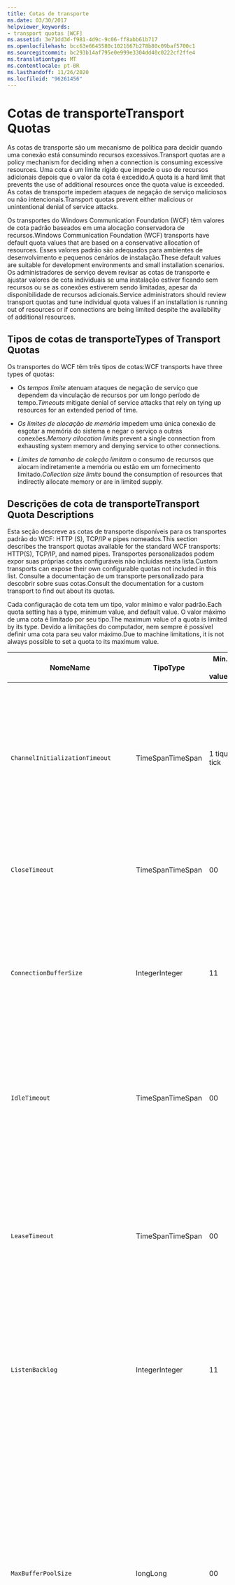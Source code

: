 ```yaml
---
title: Cotas de transporte
ms.date: 03/30/2017
helpviewer_keywords:
- transport quotas [WCF]
ms.assetid: 3e71dd3d-f981-4d9c-9c06-ff8abb61b717
ms.openlocfilehash: bcc63e6645580c1021667b278b80c09baf5700c1
ms.sourcegitcommit: bc293b14af795e0e999e3304dd40c0222cf2ffe4
ms.translationtype: MT
ms.contentlocale: pt-BR
ms.lasthandoff: 11/26/2020
ms.locfileid: "96261456"
---
```

# <a name="transport-quotas"></a><span data-ttu-id="abfca-102">Cotas de transporte</span><span class="sxs-lookup"><span data-stu-id="abfca-102">Transport Quotas</span></span>

<span data-ttu-id="abfca-103">As cotas de transporte são um mecanismo de política para decidir quando uma conexão está consumindo recursos excessivos.</span><span class="sxs-lookup"><span data-stu-id="abfca-103">Transport quotas are a policy mechanism for deciding when a connection is consuming excessive resources.</span></span> <span data-ttu-id="abfca-104">Uma cota é um limite rígido que impede o uso de recursos adicionais depois que o valor da cota é excedido.</span><span class="sxs-lookup"><span data-stu-id="abfca-104">A quota is a hard limit that prevents the use of additional resources once the quota value is exceeded.</span></span> <span data-ttu-id="abfca-105">As cotas de transporte impedem ataques de negação de serviço maliciosos ou não intencionais.</span><span class="sxs-lookup"><span data-stu-id="abfca-105">Transport quotas prevent either malicious or unintentional denial of service attacks.</span></span>  
  
 <span data-ttu-id="abfca-106">Os transportes do Windows Communication Foundation (WCF) têm valores de cota padrão baseados em uma alocação conservadora de recursos.</span><span class="sxs-lookup"><span data-stu-id="abfca-106">Windows Communication Foundation (WCF) transports have default quota values that are based on a conservative allocation of resources.</span></span> <span data-ttu-id="abfca-107">Esses valores padrão são adequados para ambientes de desenvolvimento e pequenos cenários de instalação.</span><span class="sxs-lookup"><span data-stu-id="abfca-107">These default values are suitable for development environments and small installation scenarios.</span></span> <span data-ttu-id="abfca-108">Os administradores de serviço devem revisar as cotas de transporte e ajustar valores de cota individuais se uma instalação estiver ficando sem recursos ou se as conexões estiverem sendo limitadas, apesar da disponibilidade de recursos adicionais.</span><span class="sxs-lookup"><span data-stu-id="abfca-108">Service administrators should review transport quotas and tune individual quota values if an installation is running out of resources or if connections are being limited despite the availability of additional resources.</span></span>  
  
## <a name="types-of-transport-quotas"></a><span data-ttu-id="abfca-109">Tipos de cotas de transporte</span><span class="sxs-lookup"><span data-stu-id="abfca-109">Types of Transport Quotas</span></span>  

 <span data-ttu-id="abfca-110">Os transportes do WCF têm três tipos de cotas:</span><span class="sxs-lookup"><span data-stu-id="abfca-110">WCF transports have three types of quotas:</span></span>  
  
- <span data-ttu-id="abfca-111">Os *tempos limite* atenuam ataques de negação de serviço que dependem da vinculação de recursos por um longo período de tempo.</span><span class="sxs-lookup"><span data-stu-id="abfca-111">*Timeouts* mitigate denial of service attacks that rely on tying up resources for an extended period of time.</span></span>  
  
- <span data-ttu-id="abfca-112">*Os limites de alocação de memória* impedem uma única conexão de esgotar a memória do sistema e negar o serviço a outras conexões.</span><span class="sxs-lookup"><span data-stu-id="abfca-112">*Memory allocation limits* prevent a single connection from exhausting system memory and denying service to other connections.</span></span>  
  
- <span data-ttu-id="abfca-113">*Limites de tamanho de coleção limitam* o consumo de recursos que alocam indiretamente a memória ou estão em um fornecimento limitado.</span><span class="sxs-lookup"><span data-stu-id="abfca-113">*Collection size limits* bound the consumption of resources that indirectly allocate memory or are in limited supply.</span></span>  
  
## <a name="transport-quota-descriptions"></a><span data-ttu-id="abfca-114">Descrições de cota de transporte</span><span class="sxs-lookup"><span data-stu-id="abfca-114">Transport Quota Descriptions</span></span>  

 <span data-ttu-id="abfca-115">Esta seção descreve as cotas de transporte disponíveis para os transportes padrão do WCF: HTTP (S), TCP/IP e pipes nomeados.</span><span class="sxs-lookup"><span data-stu-id="abfca-115">This section describes the transport quotas available for the standard WCF transports: HTTP(S), TCP/IP, and named pipes.</span></span> <span data-ttu-id="abfca-116">Transportes personalizados podem expor suas próprias cotas configuráveis não incluídas nesta lista.</span><span class="sxs-lookup"><span data-stu-id="abfca-116">Custom transports can expose their own configurable quotas not included in this list.</span></span> <span data-ttu-id="abfca-117">Consulte a documentação de um transporte personalizado para descobrir sobre suas cotas.</span><span class="sxs-lookup"><span data-stu-id="abfca-117">Consult the documentation for a custom transport to find out about its quotas.</span></span>  
  
 <span data-ttu-id="abfca-118">Cada configuração de cota tem um tipo, valor mínimo e valor padrão.</span><span class="sxs-lookup"><span data-stu-id="abfca-118">Each quota setting has a type, minimum value, and default value.</span></span> <span data-ttu-id="abfca-119">O valor máximo de uma cota é limitado por seu tipo.</span><span class="sxs-lookup"><span data-stu-id="abfca-119">The maximum value of a quota is limited by its type.</span></span> <span data-ttu-id="abfca-120">Devido a limitações do computador, nem sempre é possível definir uma cota para seu valor máximo.</span><span class="sxs-lookup"><span data-stu-id="abfca-120">Due to machine limitations, it is not always possible to set a quota to its maximum value.</span></span>  
  
|<span data-ttu-id="abfca-121">Nome</span><span class="sxs-lookup"><span data-stu-id="abfca-121">Name</span></span>|<span data-ttu-id="abfca-122">Tipo</span><span class="sxs-lookup"><span data-stu-id="abfca-122">Type</span></span>|<span data-ttu-id="abfca-123">Mín.</span><span class="sxs-lookup"><span data-stu-id="abfca-123">Min.</span></span><br /><br /> <span data-ttu-id="abfca-124">value</span><span class="sxs-lookup"><span data-stu-id="abfca-124">value</span></span>|<span data-ttu-id="abfca-125">Padrão</span><span class="sxs-lookup"><span data-stu-id="abfca-125">Default</span></span><br /><br /> <span data-ttu-id="abfca-126">value</span><span class="sxs-lookup"><span data-stu-id="abfca-126">value</span></span>|<span data-ttu-id="abfca-127">Descrição</span><span class="sxs-lookup"><span data-stu-id="abfca-127">Description</span></span>|  
|----------|----------|--------------------|-----------------------|-----------------|  
|`ChannelInitializationTimeout`|<span data-ttu-id="abfca-128">TimeSpan</span><span class="sxs-lookup"><span data-stu-id="abfca-128">TimeSpan</span></span>|<span data-ttu-id="abfca-129">1 tique</span><span class="sxs-lookup"><span data-stu-id="abfca-129">1 tick</span></span>|<span data-ttu-id="abfca-130">5 segundos</span><span class="sxs-lookup"><span data-stu-id="abfca-130">5 sec</span></span>|<span data-ttu-id="abfca-131">Tempo máximo de espera por uma conexão para enviar o preâmbulo durante a leitura inicial.</span><span class="sxs-lookup"><span data-stu-id="abfca-131">Maximum time to wait for a connection to send the preamble during the initial read.</span></span> <span data-ttu-id="abfca-132">Esses dados são recebidos antes que a autenticação ocorra.</span><span class="sxs-lookup"><span data-stu-id="abfca-132">This data is received before authentication occurs.</span></span> <span data-ttu-id="abfca-133">Essa configuração geralmente é muito menor do que o `ReceiveTimeout` valor da cota.</span><span class="sxs-lookup"><span data-stu-id="abfca-133">This setting is generally much smaller than the `ReceiveTimeout` quota value.</span></span>|  
|`CloseTimeout`|<span data-ttu-id="abfca-134">TimeSpan</span><span class="sxs-lookup"><span data-stu-id="abfca-134">TimeSpan</span></span>|<span data-ttu-id="abfca-135">0</span><span class="sxs-lookup"><span data-stu-id="abfca-135">0</span></span>|<span data-ttu-id="abfca-136">1 minuto</span><span class="sxs-lookup"><span data-stu-id="abfca-136">1 min</span></span>|<span data-ttu-id="abfca-137">Tempo máximo de espera para que uma conexão seja fechada antes de o transporte gerar uma exceção.</span><span class="sxs-lookup"><span data-stu-id="abfca-137">Maximum time to wait for a connection to close before the transport raises an exception.</span></span>|  
|`ConnectionBufferSize`|<span data-ttu-id="abfca-138">Integer</span><span class="sxs-lookup"><span data-stu-id="abfca-138">Integer</span></span>|<span data-ttu-id="abfca-139">1</span><span class="sxs-lookup"><span data-stu-id="abfca-139">1</span></span>|<span data-ttu-id="abfca-140">8 KB</span><span class="sxs-lookup"><span data-stu-id="abfca-140">8 KB</span></span>|<span data-ttu-id="abfca-141">Tamanho, em bytes, dos buffers de transmissão e recebimento do transporte subjacente.</span><span class="sxs-lookup"><span data-stu-id="abfca-141">Size, in bytes, of the transmit and receive buffers of the underlying transport.</span></span> <span data-ttu-id="abfca-142">Aumentar o tamanho do buffer pode melhorar a taxa de transferência ao enviar mensagens grandes.</span><span class="sxs-lookup"><span data-stu-id="abfca-142">Increasing the buffer size can improve throughput when sending large messages.</span></span>|  
|`IdleTimeout`|<span data-ttu-id="abfca-143">TimeSpan</span><span class="sxs-lookup"><span data-stu-id="abfca-143">TimeSpan</span></span>|<span data-ttu-id="abfca-144">0</span><span class="sxs-lookup"><span data-stu-id="abfca-144">0</span></span>|<span data-ttu-id="abfca-145">2 min</span><span class="sxs-lookup"><span data-stu-id="abfca-145">2 min</span></span>|<span data-ttu-id="abfca-146">Tempo máximo que uma conexão em pool pode permanecer ociosa antes de ser fechada.</span><span class="sxs-lookup"><span data-stu-id="abfca-146">Maximum time a pooled connection can remain idle before being closed.</span></span><br /><br /> <span data-ttu-id="abfca-147">Essa configuração se aplica somente a conexões em pool.</span><span class="sxs-lookup"><span data-stu-id="abfca-147">This setting only applies to pooled connections.</span></span>|  
|`LeaseTimeout`|<span data-ttu-id="abfca-148">TimeSpan</span><span class="sxs-lookup"><span data-stu-id="abfca-148">TimeSpan</span></span>|<span data-ttu-id="abfca-149">0</span><span class="sxs-lookup"><span data-stu-id="abfca-149">0</span></span>|<span data-ttu-id="abfca-150">5 min</span><span class="sxs-lookup"><span data-stu-id="abfca-150">5 min</span></span>|<span data-ttu-id="abfca-151">Tempo de vida máximo de uma conexão ativa em pool.</span><span class="sxs-lookup"><span data-stu-id="abfca-151">Maximum lifetime of an active pooled connection.</span></span> <span data-ttu-id="abfca-152">Depois que o tempo especificado decorrer, a conexão será fechada depois que a solicitação atual for atendida.</span><span class="sxs-lookup"><span data-stu-id="abfca-152">After the specified time elapses, the connection closes once the current request is serviced.</span></span><br /><br /> <span data-ttu-id="abfca-153">Essa configuração se aplica somente a conexões em pool.</span><span class="sxs-lookup"><span data-stu-id="abfca-153">This setting only applies to pooled connections.</span></span>|  
|`ListenBacklog`|<span data-ttu-id="abfca-154">Integer</span><span class="sxs-lookup"><span data-stu-id="abfca-154">Integer</span></span>|<span data-ttu-id="abfca-155">1</span><span class="sxs-lookup"><span data-stu-id="abfca-155">1</span></span>|<span data-ttu-id="abfca-156">10</span><span class="sxs-lookup"><span data-stu-id="abfca-156">10</span></span>|<span data-ttu-id="abfca-157">Número máximo de conexões que o ouvinte pode ter não atendido antes que conexões adicionais para esse ponto de extremidade sejam negadas.</span><span class="sxs-lookup"><span data-stu-id="abfca-157">Maximum number of connections that the listener can have unserviced before additional connections to that endpoint are denied.</span></span>|  
|`MaxBufferPoolSize`|<span data-ttu-id="abfca-158">long</span><span class="sxs-lookup"><span data-stu-id="abfca-158">Long</span></span>|<span data-ttu-id="abfca-159">0</span><span class="sxs-lookup"><span data-stu-id="abfca-159">0</span></span>|<span data-ttu-id="abfca-160">512 KB</span><span class="sxs-lookup"><span data-stu-id="abfca-160">512 KB</span></span>|<span data-ttu-id="abfca-161">Memória máxima, em bytes, que o transporte deve votar no pool de buffers de mensagens reutilizáveis.</span><span class="sxs-lookup"><span data-stu-id="abfca-161">Maximum memory, in bytes, that the transport devotes to pooling reusable message buffers.</span></span> <span data-ttu-id="abfca-162">Quando o pool não pode fornecer um buffer de mensagens, um novo buffer é alocado para uso temporário.</span><span class="sxs-lookup"><span data-stu-id="abfca-162">When the pool cannot supply a message buffer, a new buffer is allocated for temporary use.</span></span><br /><br /> <span data-ttu-id="abfca-163">Instalações que criam várias fábricas de canal ou ouvintes podem alocar grandes quantidades de memória para pools de buffer.</span><span class="sxs-lookup"><span data-stu-id="abfca-163">Installations that create many channel factories or listeners can allocate large amounts of memory for buffer pools.</span></span> <span data-ttu-id="abfca-164">Reduzir esse tamanho de buffer pode reduzir muito o uso de memória nesse cenário.</span><span class="sxs-lookup"><span data-stu-id="abfca-164">Reducing this buffer size can greatly reduce memory usage in this scenario.</span></span>|  
|`MaxBufferSize`|<span data-ttu-id="abfca-165">Integer</span><span class="sxs-lookup"><span data-stu-id="abfca-165">Integer</span></span>|<span data-ttu-id="abfca-166">1</span><span class="sxs-lookup"><span data-stu-id="abfca-166">1</span></span>|<span data-ttu-id="abfca-167">64 KB</span><span class="sxs-lookup"><span data-stu-id="abfca-167">64 KB</span></span>|<span data-ttu-id="abfca-168">Tamanho máximo, em bytes, de um buffer usado para transmitir dados.</span><span class="sxs-lookup"><span data-stu-id="abfca-168">Maximum size, in bytes, of a buffer used for streaming data.</span></span> <span data-ttu-id="abfca-169">Se essa cota de transporte não estiver definida ou o transporte não estiver usando streaming, o valor da cota será o mesmo que o menor do `MaxReceivedMessageSize` valor da cota e <xref:System.Int32.MaxValue> .</span><span class="sxs-lookup"><span data-stu-id="abfca-169">If this transport quota is not set, or the transport is not using streaming, then the quota value is the same as the smaller of the `MaxReceivedMessageSize` quota value and <xref:System.Int32.MaxValue>.</span></span>|  
|`MaxOutboundConnectionsPerEndpoint`|<span data-ttu-id="abfca-170">Integer</span><span class="sxs-lookup"><span data-stu-id="abfca-170">Integer</span></span>|<span data-ttu-id="abfca-171">1</span><span class="sxs-lookup"><span data-stu-id="abfca-171">1</span></span>|<span data-ttu-id="abfca-172">10</span><span class="sxs-lookup"><span data-stu-id="abfca-172">10</span></span>|<span data-ttu-id="abfca-173">Número máximo de conexões de saída que podem ser associadas a um ponto de extremidade específico.</span><span class="sxs-lookup"><span data-stu-id="abfca-173">Maximum number of outgoing connections that can be associated with a particular endpoint.</span></span><br /><br /> <span data-ttu-id="abfca-174">Essa configuração se aplica somente a conexões em pool.</span><span class="sxs-lookup"><span data-stu-id="abfca-174">This setting only applies to pooled connections.</span></span>|  
|`MaxOutputDelay`|<span data-ttu-id="abfca-175">TimeSpan</span><span class="sxs-lookup"><span data-stu-id="abfca-175">TimeSpan</span></span>|<span data-ttu-id="abfca-176">0</span><span class="sxs-lookup"><span data-stu-id="abfca-176">0</span></span>|<span data-ttu-id="abfca-177">200 ms</span><span class="sxs-lookup"><span data-stu-id="abfca-177">200 ms</span></span>|<span data-ttu-id="abfca-178">Tempo máximo de espera após uma operação de envio para enviar mensagens adicionais em lote em uma única operação.</span><span class="sxs-lookup"><span data-stu-id="abfca-178">Maximum time to wait after a send operation for batching additional messages in a single operation.</span></span> <span data-ttu-id="abfca-179">As mensagens são enviadas antes se o buffer do transporte subjacente ficar cheio.</span><span class="sxs-lookup"><span data-stu-id="abfca-179">Messages are sent earlier if the buffer of the underlying transport becomes full.</span></span> <span data-ttu-id="abfca-180">O envio de mensagens adicionais não redefine o período de atraso.</span><span class="sxs-lookup"><span data-stu-id="abfca-180">Sending additional messages does not reset the delay period.</span></span>|  
|`MaxPendingAccepts`|<span data-ttu-id="abfca-181">Integer</span><span class="sxs-lookup"><span data-stu-id="abfca-181">Integer</span></span>|<span data-ttu-id="abfca-182">1</span><span class="sxs-lookup"><span data-stu-id="abfca-182">1</span></span>|<span data-ttu-id="abfca-183">1</span><span class="sxs-lookup"><span data-stu-id="abfca-183">1</span></span>|<span data-ttu-id="abfca-184">Número máximo de aceitações para canais que o ouvinte pode ter aguardando.</span><span class="sxs-lookup"><span data-stu-id="abfca-184">Maximum number of accepts for channels that the listener can have waiting.</span></span><br /><br /> <span data-ttu-id="abfca-185">Há um intervalo de tempo entre a conclusão da aceitação e a inicialização de uma nova aceitação.</span><span class="sxs-lookup"><span data-stu-id="abfca-185">There is an interval of time between the accept completing and a new accept starting.</span></span> <span data-ttu-id="abfca-186">Aumentar esse tamanho de coleção pode impedir que os clientes que se conectam durante esse intervalo sejam descartados.</span><span class="sxs-lookup"><span data-stu-id="abfca-186">Increasing this collection size can prevent clients that connect during this interval from being dropped.</span></span>|  
|`MaxPendingConnections`|<span data-ttu-id="abfca-187">Integer</span><span class="sxs-lookup"><span data-stu-id="abfca-187">Integer</span></span>|<span data-ttu-id="abfca-188">1</span><span class="sxs-lookup"><span data-stu-id="abfca-188">1</span></span>|<span data-ttu-id="abfca-189">10</span><span class="sxs-lookup"><span data-stu-id="abfca-189">10</span></span>|<span data-ttu-id="abfca-190">Número máximo de conexões que o ouvinte pode ter aguardando para ser aceito pelo aplicativo.</span><span class="sxs-lookup"><span data-stu-id="abfca-190">Maximum number of connections that the listener can have waiting to be accepted by the application.</span></span> <span data-ttu-id="abfca-191">Quando esse valor de cota é excedido, novas conexões de entrada são removidas em vez de aguardar para serem aceitas.</span><span class="sxs-lookup"><span data-stu-id="abfca-191">When this quota value is exceeded, new incoming connections are dropped rather than waiting to be accepted.</span></span><br /><br /> <span data-ttu-id="abfca-192">Recursos de conexão, como segurança de mensagem, podem fazer com que um cliente Abra mais de uma conexão.</span><span class="sxs-lookup"><span data-stu-id="abfca-192">Connection features such as message security can cause a client to open more than one connection.</span></span> <span data-ttu-id="abfca-193">Os administradores de serviço devem considerar essas conexões adicionais ao definir esse valor de cota.</span><span class="sxs-lookup"><span data-stu-id="abfca-193">Service administrators should account for these additional connections when setting this quota value.</span></span>|  
|`MaxReceivedMessageSize`|<span data-ttu-id="abfca-194">long</span><span class="sxs-lookup"><span data-stu-id="abfca-194">Long</span></span>|<span data-ttu-id="abfca-195">1</span><span class="sxs-lookup"><span data-stu-id="abfca-195">1</span></span>|<span data-ttu-id="abfca-196">64 KB</span><span class="sxs-lookup"><span data-stu-id="abfca-196">64 KB</span></span>|<span data-ttu-id="abfca-197">O tamanho máximo, em bytes, de uma mensagem recebida, incluindo os cabeçalhos, antes de o transporte gerar uma exceção.</span><span class="sxs-lookup"><span data-stu-id="abfca-197">Maximum size, in bytes, of a received message, including headers, before the transport raises an exception.</span></span>|  
|`OpenTimeout`|<span data-ttu-id="abfca-198">TimeSpan</span><span class="sxs-lookup"><span data-stu-id="abfca-198">TimeSpan</span></span>|<span data-ttu-id="abfca-199">0</span><span class="sxs-lookup"><span data-stu-id="abfca-199">0</span></span>|<span data-ttu-id="abfca-200">1 minuto</span><span class="sxs-lookup"><span data-stu-id="abfca-200">1 min</span></span>|<span data-ttu-id="abfca-201">Tempo máximo de espera para que uma conexão seja estabelecida antes de o transporte gerar uma exceção.</span><span class="sxs-lookup"><span data-stu-id="abfca-201">Maximum time to wait for a connection to be established before the transport raises an exception.</span></span>|  
|`ReceiveTimeout`|<span data-ttu-id="abfca-202">TimeSpan</span><span class="sxs-lookup"><span data-stu-id="abfca-202">TimeSpan</span></span>|<span data-ttu-id="abfca-203">0</span><span class="sxs-lookup"><span data-stu-id="abfca-203">0</span></span>|<span data-ttu-id="abfca-204">10 min</span><span class="sxs-lookup"><span data-stu-id="abfca-204">10 min</span></span>|<span data-ttu-id="abfca-205">Tempo máximo de espera para a conclusão de uma operação de leitura antes de o transporte gerar uma exceção.</span><span class="sxs-lookup"><span data-stu-id="abfca-205">Maximum time to wait for a read operation to complete before the transport raises an exception.</span></span>|  
|`SendTimeout`|<span data-ttu-id="abfca-206">Timespan</span><span class="sxs-lookup"><span data-stu-id="abfca-206">Timespan</span></span>|<span data-ttu-id="abfca-207">0</span><span class="sxs-lookup"><span data-stu-id="abfca-207">0</span></span>|<span data-ttu-id="abfca-208">1 minuto</span><span class="sxs-lookup"><span data-stu-id="abfca-208">1 min</span></span>|<span data-ttu-id="abfca-209">Tempo máximo de espera para a conclusão de uma operação de gravação antes de o transporte gerar uma exceção.</span><span class="sxs-lookup"><span data-stu-id="abfca-209">Maximum time to wait for a write operation to complete before the transport raises an exception.</span></span>|  
  
 <span data-ttu-id="abfca-210">As cotas de transporte `MaxPendingConnections` e `MaxOutboundConnectionsPerEndpoint` são combinadas em uma única cota de transporte chamada `MaxConnections` quando definidas por meio da associação ou configuração.</span><span class="sxs-lookup"><span data-stu-id="abfca-210">The transport quotas `MaxPendingConnections` and `MaxOutboundConnectionsPerEndpoint` are combined into a single transport quota called `MaxConnections` when set through the binding or configuration.</span></span> <span data-ttu-id="abfca-211">Somente o elemento Binding permite definir esses valores de cota individualmente.</span><span class="sxs-lookup"><span data-stu-id="abfca-211">Only the binding element allows setting these quota values individually.</span></span> <span data-ttu-id="abfca-212">A `MaxConnections` cota de transporte tem os mesmos valores mínimo e padrão.</span><span class="sxs-lookup"><span data-stu-id="abfca-212">The `MaxConnections` transport quota has the same minimum and default values.</span></span>  
  
## <a name="setting-transport-quotas"></a><span data-ttu-id="abfca-213">Definindo cotas de transporte</span><span class="sxs-lookup"><span data-stu-id="abfca-213">Setting Transport Quotas</span></span>  

 <span data-ttu-id="abfca-214">As cotas de transporte são definidas por meio do elemento de associação de transporte, da Associação de transporte, da configuração do aplicativo ou da política de host.</span><span class="sxs-lookup"><span data-stu-id="abfca-214">Transport quotas are set through the transport binding element, the transport binding, application configuration, or host policy.</span></span> <span data-ttu-id="abfca-215">Este documento não aborda a definição de transportes por meio da política de host.</span><span class="sxs-lookup"><span data-stu-id="abfca-215">This document does not cover setting transports through host policy.</span></span> <span data-ttu-id="abfca-216">Consulte a documentação do transporte subjacente para descobrir as configurações para cotas de política de host.</span><span class="sxs-lookup"><span data-stu-id="abfca-216">Consult the documentation for the underlying transport to discover the settings for host policy quotas.</span></span> <span data-ttu-id="abfca-217">O tópico [Configurando http e HTTPS](configuring-http-and-https.md) descreve as configurações de cota para o driver de Http.sys.</span><span class="sxs-lookup"><span data-stu-id="abfca-217">The [Configuring HTTP and HTTPS](configuring-http-and-https.md) topic describes quota settings for the Http.sys driver.</span></span> <span data-ttu-id="abfca-218">Pesquise a base de dados de conhecimento Microsoft para obter mais informações sobre como configurar limites do Windows em conexões HTTP, TCP/IP e pipe nomeado.</span><span class="sxs-lookup"><span data-stu-id="abfca-218">Search the Microsoft Knowledge Base for more information about configuring Windows limits on HTTP, TCP/IP, and named pipe connections.</span></span>  
  
 <span data-ttu-id="abfca-219">Outros tipos de cotas se aplicam indiretamente a transportes.</span><span class="sxs-lookup"><span data-stu-id="abfca-219">Other types of quotas apply indirectly to transports.</span></span> <span data-ttu-id="abfca-220">O codificador de mensagem que o transporte usa para transformar uma mensagem em bytes pode ter suas próprias configurações de cota.</span><span class="sxs-lookup"><span data-stu-id="abfca-220">The message encoder that the transport uses to transform a message into bytes can have its own quota settings.</span></span> <span data-ttu-id="abfca-221">No entanto, essas cotas são independentes do tipo de transporte que está sendo usado.</span><span class="sxs-lookup"><span data-stu-id="abfca-221">However, these quotas are independent of the type of transport being used.</span></span>  
  
### <a name="controlling-transport-quotas-from-the-binding-element"></a><span data-ttu-id="abfca-222">Controlando cotas de transporte do elemento de associação</span><span class="sxs-lookup"><span data-stu-id="abfca-222">Controlling Transport Quotas from the Binding Element</span></span>  

 <span data-ttu-id="abfca-223">A definição de cotas de transporte por meio do elemento de associação oferece a maior flexibilidade no controle do comportamento do transporte.</span><span class="sxs-lookup"><span data-stu-id="abfca-223">Setting transport quotas through the binding element offers the greatest flexibility in controlling the transport's behavior.</span></span> <span data-ttu-id="abfca-224">Os tempos limite padrão para operações de fechamento, abertura, recebimento e envio são obtidos da associação quando um canal é compilado.</span><span class="sxs-lookup"><span data-stu-id="abfca-224">The default timeouts for Close, Open, Receive, and Send operations are taken from the binding when a channel is built.</span></span>  
  
|<span data-ttu-id="abfca-225">Nome</span><span class="sxs-lookup"><span data-stu-id="abfca-225">Name</span></span>|<span data-ttu-id="abfca-226">HTTP</span><span class="sxs-lookup"><span data-stu-id="abfca-226">HTTP</span></span>|<span data-ttu-id="abfca-227">TCP/IP</span><span class="sxs-lookup"><span data-stu-id="abfca-227">TCP/IP</span></span>|<span data-ttu-id="abfca-228">Pipe nomeado</span><span class="sxs-lookup"><span data-stu-id="abfca-228">Named pipe</span></span>|  
|----------|----------|-------------|----------------|  
|`ChannelInitializationTimeout`||<span data-ttu-id="abfca-229">X</span><span class="sxs-lookup"><span data-stu-id="abfca-229">X</span></span>|<span data-ttu-id="abfca-230">X</span><span class="sxs-lookup"><span data-stu-id="abfca-230">X</span></span>|  
|`CloseTimeout`||||  
|`ConnectionBufferSize`||<span data-ttu-id="abfca-231">X</span><span class="sxs-lookup"><span data-stu-id="abfca-231">X</span></span>|<span data-ttu-id="abfca-232">X</span><span class="sxs-lookup"><span data-stu-id="abfca-232">X</span></span>|  
|`IdleTimeout`||<span data-ttu-id="abfca-233">X</span><span class="sxs-lookup"><span data-stu-id="abfca-233">X</span></span>|<span data-ttu-id="abfca-234">X</span><span class="sxs-lookup"><span data-stu-id="abfca-234">X</span></span>|  
|`LeaseTimeout`||<span data-ttu-id="abfca-235">X</span><span class="sxs-lookup"><span data-stu-id="abfca-235">X</span></span>||  
|`ListenBacklog`||<span data-ttu-id="abfca-236">X</span><span class="sxs-lookup"><span data-stu-id="abfca-236">X</span></span>||  
|`MaxBufferPoolSize`|<span data-ttu-id="abfca-237">X</span><span class="sxs-lookup"><span data-stu-id="abfca-237">X</span></span>|<span data-ttu-id="abfca-238">X</span><span class="sxs-lookup"><span data-stu-id="abfca-238">X</span></span>|<span data-ttu-id="abfca-239">X</span><span class="sxs-lookup"><span data-stu-id="abfca-239">X</span></span>|  
|`MaxBufferSize`|<span data-ttu-id="abfca-240">X</span><span class="sxs-lookup"><span data-stu-id="abfca-240">X</span></span>|<span data-ttu-id="abfca-241">X</span><span class="sxs-lookup"><span data-stu-id="abfca-241">X</span></span>|<span data-ttu-id="abfca-242">X</span><span class="sxs-lookup"><span data-stu-id="abfca-242">X</span></span>|  
|`MaxOutboundConnectionsPerEndpoint`||<span data-ttu-id="abfca-243">X</span><span class="sxs-lookup"><span data-stu-id="abfca-243">X</span></span>|<span data-ttu-id="abfca-244">X</span><span class="sxs-lookup"><span data-stu-id="abfca-244">X</span></span>|  
|`MaxOutputDelay`||<span data-ttu-id="abfca-245">X</span><span class="sxs-lookup"><span data-stu-id="abfca-245">X</span></span>|<span data-ttu-id="abfca-246">X</span><span class="sxs-lookup"><span data-stu-id="abfca-246">X</span></span>|  
|`MaxPendingAccepts`||<span data-ttu-id="abfca-247">X</span><span class="sxs-lookup"><span data-stu-id="abfca-247">X</span></span>|<span data-ttu-id="abfca-248">X</span><span class="sxs-lookup"><span data-stu-id="abfca-248">X</span></span>|  
|`MaxPendingConnections`||<span data-ttu-id="abfca-249">X</span><span class="sxs-lookup"><span data-stu-id="abfca-249">X</span></span>|<span data-ttu-id="abfca-250">X</span><span class="sxs-lookup"><span data-stu-id="abfca-250">X</span></span>|  
|`MaxReceivedMessageSize`|<span data-ttu-id="abfca-251">X</span><span class="sxs-lookup"><span data-stu-id="abfca-251">X</span></span>|<span data-ttu-id="abfca-252">X</span><span class="sxs-lookup"><span data-stu-id="abfca-252">X</span></span>|<span data-ttu-id="abfca-253">X</span><span class="sxs-lookup"><span data-stu-id="abfca-253">X</span></span>|  
|`OpenTimeout`||||  
|`ReceiveTimeout`||||  
|`SendTimeout`||||  
  
### <a name="controlling-transport-quotas-from-the-binding"></a><span data-ttu-id="abfca-254">Controlando cotas de transporte da Associação</span><span class="sxs-lookup"><span data-stu-id="abfca-254">Controlling Transport Quotas from the Binding</span></span>  

 <span data-ttu-id="abfca-255">Definir as cotas de transporte por meio da Associação oferece um conjunto simplificado de cotas para escolher enquanto ainda concede acesso aos valores de cota mais comuns.</span><span class="sxs-lookup"><span data-stu-id="abfca-255">Setting transport quotas through the binding offers a simplified set of quotas to choose from while still giving access to the most common quota values.</span></span>  
  
|<span data-ttu-id="abfca-256">Nome</span><span class="sxs-lookup"><span data-stu-id="abfca-256">Name</span></span>|<span data-ttu-id="abfca-257">HTTP</span><span class="sxs-lookup"><span data-stu-id="abfca-257">HTTP</span></span>|<span data-ttu-id="abfca-258">TCP/IP</span><span class="sxs-lookup"><span data-stu-id="abfca-258">TCP/IP</span></span>|<span data-ttu-id="abfca-259">Pipe nomeado</span><span class="sxs-lookup"><span data-stu-id="abfca-259">Named pipe</span></span>|  
|----------|----------|-------------|----------------|  
|`ChannelInitializationTimeout`||||  
|`CloseTimeout`|<span data-ttu-id="abfca-260">X</span><span class="sxs-lookup"><span data-stu-id="abfca-260">X</span></span>|<span data-ttu-id="abfca-261">X</span><span class="sxs-lookup"><span data-stu-id="abfca-261">X</span></span>|<span data-ttu-id="abfca-262">X</span><span class="sxs-lookup"><span data-stu-id="abfca-262">X</span></span>|  
|`ConnectionBufferSize`||||  
|`IdleTimeout`||||  
|`LeaseTimeout`||||  
|`ListenBacklog`||<span data-ttu-id="abfca-263">X</span><span class="sxs-lookup"><span data-stu-id="abfca-263">X</span></span>||  
|`MaxBufferPoolSize`|<span data-ttu-id="abfca-264">X</span><span class="sxs-lookup"><span data-stu-id="abfca-264">X</span></span>|<span data-ttu-id="abfca-265">X</span><span class="sxs-lookup"><span data-stu-id="abfca-265">X</span></span>|<span data-ttu-id="abfca-266">X</span><span class="sxs-lookup"><span data-stu-id="abfca-266">X</span></span>|  
|`MaxBufferSize`|<span data-ttu-id="abfca-267">1</span><span class="sxs-lookup"><span data-stu-id="abfca-267">1</span></span>|<span data-ttu-id="abfca-268">X</span><span class="sxs-lookup"><span data-stu-id="abfca-268">X</span></span>|<span data-ttu-id="abfca-269">X</span><span class="sxs-lookup"><span data-stu-id="abfca-269">X</span></span>|  
|`MaxOutboundConnectionsPerEndpoint`||<span data-ttu-id="abfca-270">2</span><span class="sxs-lookup"><span data-stu-id="abfca-270">2</span></span>|<span data-ttu-id="abfca-271">2</span><span class="sxs-lookup"><span data-stu-id="abfca-271">2</span></span>|  
|`MaxOutputDelay`||||  
|`MaxPendingAccepts`||||  
|`MaxPendingConnections`||<span data-ttu-id="abfca-272">2</span><span class="sxs-lookup"><span data-stu-id="abfca-272">2</span></span>|<span data-ttu-id="abfca-273">2</span><span class="sxs-lookup"><span data-stu-id="abfca-273">2</span></span>|  
|`MaxReceivedMessageSize`|<span data-ttu-id="abfca-274">X</span><span class="sxs-lookup"><span data-stu-id="abfca-274">X</span></span>|<span data-ttu-id="abfca-275">X</span><span class="sxs-lookup"><span data-stu-id="abfca-275">X</span></span>|<span data-ttu-id="abfca-276">X</span><span class="sxs-lookup"><span data-stu-id="abfca-276">X</span></span>|  
|`OpenTimeout`|<span data-ttu-id="abfca-277">X</span><span class="sxs-lookup"><span data-stu-id="abfca-277">X</span></span>|<span data-ttu-id="abfca-278">X</span><span class="sxs-lookup"><span data-stu-id="abfca-278">X</span></span>|<span data-ttu-id="abfca-279">X</span><span class="sxs-lookup"><span data-stu-id="abfca-279">X</span></span>|  
|`ReceiveTimeout`|<span data-ttu-id="abfca-280">X</span><span class="sxs-lookup"><span data-stu-id="abfca-280">X</span></span>|<span data-ttu-id="abfca-281">X</span><span class="sxs-lookup"><span data-stu-id="abfca-281">X</span></span>|<span data-ttu-id="abfca-282">X</span><span class="sxs-lookup"><span data-stu-id="abfca-282">X</span></span>|  
|`SendTimeout`|<span data-ttu-id="abfca-283">X</span><span class="sxs-lookup"><span data-stu-id="abfca-283">X</span></span>|<span data-ttu-id="abfca-284">X</span><span class="sxs-lookup"><span data-stu-id="abfca-284">X</span></span>|<span data-ttu-id="abfca-285">X</span><span class="sxs-lookup"><span data-stu-id="abfca-285">X</span></span>|  
  
1. <span data-ttu-id="abfca-286">A `MaxBufferSize` cota de transporte só está disponível na `BasicHttp` associação.</span><span class="sxs-lookup"><span data-stu-id="abfca-286">The `MaxBufferSize` transport quota is only available on the `BasicHttp` binding.</span></span> <span data-ttu-id="abfca-287">As `WSHttp` associações são para cenários que não dão suporte a modos de transporte transmitidos.</span><span class="sxs-lookup"><span data-stu-id="abfca-287">The `WSHttp` bindings are for scenarios that do not support streamed transport modes.</span></span>  
  
2. <span data-ttu-id="abfca-288">As cotas de transporte `MaxPendingConnections` e `MaxOutboundConnectionsPerEndpoint` são combinadas em uma única cota de transporte chamada `MaxConnections` .</span><span class="sxs-lookup"><span data-stu-id="abfca-288">The transport quotas `MaxPendingConnections` and `MaxOutboundConnectionsPerEndpoint` are combined into a single transport quota called `MaxConnections`.</span></span>  
  
### <a name="controlling-transport-quotas-from-configuration"></a><span data-ttu-id="abfca-289">Controlando cotas de transporte da configuração</span><span class="sxs-lookup"><span data-stu-id="abfca-289">Controlling Transport Quotas from Configuration</span></span>  

 <span data-ttu-id="abfca-290">A configuração do aplicativo pode definir as mesmas cotas de transporte que acessam propriedades diretamente em uma associação.</span><span class="sxs-lookup"><span data-stu-id="abfca-290">Application configuration can set the same transport quotas as directly accessing properties on a binding.</span></span> <span data-ttu-id="abfca-291">Em arquivos de configuração, o nome de uma cota de transporte sempre começa com uma letra minúscula.</span><span class="sxs-lookup"><span data-stu-id="abfca-291">In configuration files, the name of a transport quota always starts with a lowercase letter.</span></span> <span data-ttu-id="abfca-292">Por exemplo, a `CloseTimeout` propriedade em uma associação corresponde à `closeTimeout` configuração na configuração e a `MaxConnections` propriedade em uma associação corresponde à `maxConnections` configuração na configuração.</span><span class="sxs-lookup"><span data-stu-id="abfca-292">For example, the `CloseTimeout` property on a binding corresponds to the `closeTimeout` setting in configuration and the `MaxConnections` property on a binding corresponds to the `maxConnections` setting in configuration.</span></span>  
  
## <a name="see-also"></a><span data-ttu-id="abfca-293">Confira também</span><span class="sxs-lookup"><span data-stu-id="abfca-293">See also</span></span>

- <xref:System.ServiceModel.Channels.HttpsTransportBindingElement>
- <xref:System.ServiceModel.Channels.HttpTransportBindingElement>
- <xref:System.ServiceModel.Channels.TcpTransportBindingElement>
- <xref:System.ServiceModel.Channels.NamedPipeTransportBindingElement>
- <xref:System.ServiceModel.Channels.ConnectionOrientedTransportBindingElement>
- <xref:System.ServiceModel.Channels.TransportBindingElement>
